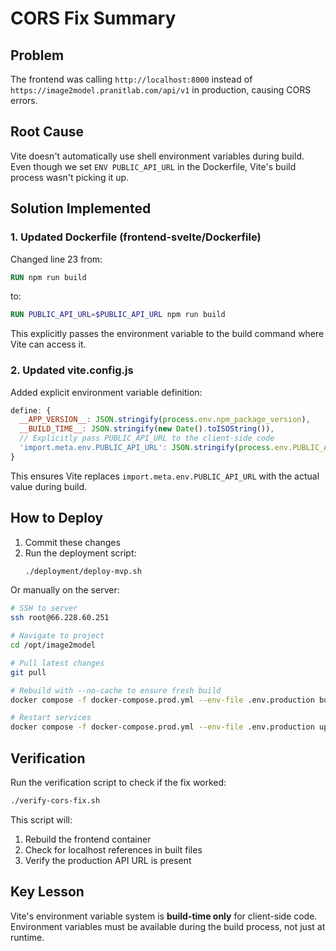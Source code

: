 # CORS Fix Summary

## Problem
The frontend was calling `http://localhost:8000` instead of `https://image2model.pranitlab.com/api/v1` in production, causing CORS errors.

## Root Cause
Vite doesn't automatically use shell environment variables during build. Even though we set `ENV PUBLIC_API_URL` in the Dockerfile, Vite's build process wasn't picking it up.

## Solution Implemented

### 1. Updated Dockerfile (frontend-svelte/Dockerfile)
Changed line 23 from:
```dockerfile
RUN npm run build
```
to:
```dockerfile
RUN PUBLIC_API_URL=$PUBLIC_API_URL npm run build
```

This explicitly passes the environment variable to the build command where Vite can access it.

### 2. Updated vite.config.js
Added explicit environment variable definition:
```javascript
define: {
  __APP_VERSION__: JSON.stringify(process.env.npm_package_version),
  __BUILD_TIME__: JSON.stringify(new Date().toISOString()),
  // Explicitly pass PUBLIC_API_URL to the client-side code
  'import.meta.env.PUBLIC_API_URL': JSON.stringify(process.env.PUBLIC_API_URL)
}
```

This ensures Vite replaces `import.meta.env.PUBLIC_API_URL` with the actual value during build.

## How to Deploy

1. Commit these changes
2. Run the deployment script:
   ```bash
   ./deployment/deploy-mvp.sh
   ```

Or manually on the server:
```bash
# SSH to server
ssh root@66.228.60.251

# Navigate to project
cd /opt/image2model

# Pull latest changes
git pull

# Rebuild with --no-cache to ensure fresh build
docker compose -f docker-compose.prod.yml --env-file .env.production build --no-cache frontend

# Restart services
docker compose -f docker-compose.prod.yml --env-file .env.production up -d
```

## Verification

Run the verification script to check if the fix worked:
```bash
./verify-cors-fix.sh
```

This script will:
1. Rebuild the frontend container
2. Check for localhost references in built files
3. Verify the production API URL is present

## Key Lesson
Vite's environment variable system is **build-time only** for client-side code. Environment variables must be available during the build process, not just at runtime.